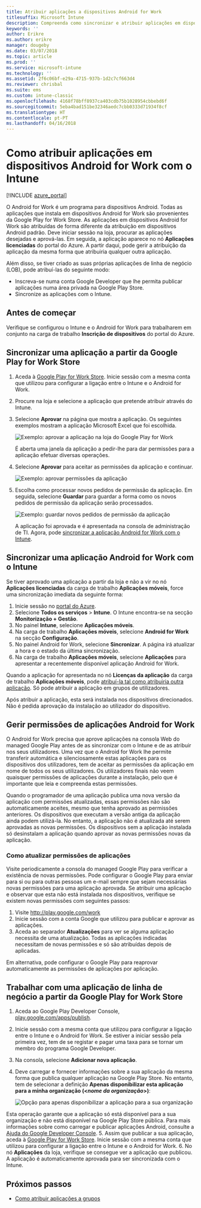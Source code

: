 ```yaml
---
title: Atribuir aplicações a dispositivos Android for Work
titlesuffix: Microsoft Intune
description: Compreenda como sincronizar e atribuir aplicações em dispositivos Android for Work a partir da Google Play for Work Store.
keywords: ''
author: Erikre
ms.author: erikre
manager: dougeby
ms.date: 03/07/2018
ms.topic: article
ms.prod: ''
ms.service: microsoft-intune
ms.technology: ''
ms.assetid: 2f6c06bf-e29a-4715-937b-1d2c7cf663d4
ms.reviewer: chrisbal
ms.suite: ems
ms.custom: intune-classic
ms.openlocfilehash: 4168f78bff8937ca403cdb75b1028954cbbebd6f
ms.sourcegitcommit: 5eba4bad151be32346aedc7cbb0333d71934f8cf
ms.translationtype: HT
ms.contentlocale: pt-PT
ms.lasthandoff: 04/16/2018
---
```

# <a name="how-to-assign-apps-to-android-for-work-devices-with-intune"></a>Como atribuir aplicações em dispositivos Android for Work com o Intune

[!INCLUDE [azure_portal](./includes/azure_portal.md)]

O Android for Work é um programa para dispositivos Android. Todas as aplicações que instala em dispositivos Android for Work são provenientes da Google Play for Work Store. As aplicações em dispositivos Android for Work são atribuídas de forma diferente da atribuição em dispositivos Android padrão. Deve iniciar sessão na loja, procurar as aplicações desejadas e aprová-las. Em seguida, a aplicação aparece no nó **Aplicações licenciadas** do portal do Azure. A partir daqui, pode gerir a atribuição da aplicação da mesma forma que atribuiria qualquer outra aplicação.

Além disso, se tiver criado as suas próprias aplicações de linha de negócio (LOB), pode atribuí-las do seguinte modo:
- Inscreva-se numa conta Google Developer que lhe permita publicar aplicações numa área privada na Google Play Store.
- Sincronize as aplicações com o Intune.

## <a name="before-you-start"></a>Antes de começar

Verifique se configurou o Intune e o Android for Work para trabalharem em conjunto na carga de trabalho **Inscrição de dispositivos** do portal do Azure.

## <a name="synchronize-an-app-from-the-google-play-for-work-store"></a>Sincronizar uma aplicação a partir da Google Play for Work Store

1. Aceda à [Google Play for Work Store](https://play.google.com/work). Inicie sessão com a mesma conta que utilizou para configurar a ligação entre o Intune e o Android for Work.
2. Procure na loja e selecione a aplicação que pretende atribuir através do Intune.
3. Selecione **Aprovar** na página que mostra a aplicação. Os seguintes exemplos mostram a aplicação Microsoft Excel que foi escolhida.</br>

    ![Exemplo: aprovar a aplicação na loja do Google Play for Work](media/approve.png)</br>
    
   É aberta uma janela da aplicação a pedir-lhe para dar permissões para a aplicação efetuar diversas operações. 

4. Selecione **Aprovar** para aceitar as permissões da aplicação e continuar.</br>

    ![Exemplo: aprovar permissões da aplicação](media/approve-app-permissions.png)

5. Escolha como processar novos pedidos de permissão da aplicação. Em seguida, selecione **Guardar** para guardar a forma como os novos pedidos de permissão da aplicação serão processados.</br>

    ![Exemplo: guardar novos pedidos de permissão da aplicação](media/approve-app-settings.png)</br>

    A aplicação foi aprovada e é apresentada na consola de administração de TI. Agora, pode [sincronizar a aplicação Android for Work com o Intune](apps-add-android-for-work.md#sync-an-android-for-work-app-with-intune). 

## <a name="sync-an-android-for-work-app-with-intune"></a>Sincronizar uma aplicação Android for Work com o Intune

Se tiver aprovado uma aplicação a partir da loja e não a vir no nó **Aplicações licenciadas** da carga de trabalho **Aplicações móveis**, force uma sincronização imediata da seguinte forma:

1. Inicie sessão no [portal do Azure](https://portal.azure.com).
2. Selecione **Todos os serviços** > **Intune**. O Intune encontra-se na secção **Monitorização + Gestão**.
3. No painel **Intune**, selecione **Aplicações móveis**.
4. Na carga de trabalho **Aplicações móveis**, selecione **Android for Work** na secção **Configuração**.
5. No painel Android for Work, selecione **Sincronizar**. A página irá atualizar a hora e o estado da última sincronização.
6. Na carga de trabalho **Aplicações móveis**, selecione **Aplicações** para apresentar a recentemente disponível aplicação Android for Work.

Quando a aplicação for apresentada no nó **Licenças da aplicação** da carga de trabalho **Aplicações móveis**, pode [atribuí-la tal como atribuiria outra aplicação](/intune-azure/manage-apps/deploy-apps). Só pode atribuir a aplicação em grupos de utilizadores.

Após atribuir a aplicação, esta será instalada nos dispositivos direcionados. Não é pedida aprovação da instalação ao utilizador do dispositivo.

## <a name="manage-android-for-work-app-permissions"></a>Gerir permissões de aplicações Android for Work
O Android for Work precisa que aprove aplicações na consola Web do managed Google Play antes de as sincronizar com o Intune e de as atribuir nos seus utilizadores.  Uma vez que o Android for Work lhe permite transferir automática e silenciosamente estas aplicações para os dispositivos dos utilizadores, tem de aceitar as permissões da aplicação em nome de todos os seus utilizadores.  Os utilizadores finais não veem quaisquer permissões de aplicações durante a instalação, pelo que é importante que leia e compreenda estas permissões.

Quando o programador de uma aplicação publica uma nova versão da aplicação com permissões atualizadas, essas permissões não são automaticamente aceites, mesmo que tenha aprovado as permissões anteriores. Os dispositivos que executam a versão antiga da aplicação ainda podem utilizá-la. No entanto, a aplicação não é atualizada até serem aprovadas as novas permissões. Os dispositivos sem a aplicação instalada só desinstalam a aplicação quando aprovar as novas permissões novas da aplicação.

### <a name="how-to-update-app-permissions"></a>Como atualizar permissões de aplicações

Visite periodicamente a consola do managed Google Play para verificar a existência de novas permissões. Pode configurar o Google Play para enviar para si ou para outras pessoas um e-mail sempre que sejam necessárias novas permissões para uma aplicação aprovada. Se atribuir uma aplicação e observar que esta não está instalada nos dispositivos, verifique se existem novas permissões com seguintes passos:

1. Visite http://play.google.com/work
2. Inicie sessão com a conta Google que utilizou para publicar e aprovar as aplicações.
3. Aceda ao separador **Atualizações** para ver se alguma aplicação necessita de uma atualização.  Todas as aplicações indicadas necessitam de novas permissões e só são atribuídas depois de aplicadas.  

Em alternativa, pode configurar o Google Play para reaprovar automaticamente as permissões de aplicações por aplicação. 

## <a name="working-with-a-line-of-business-app-from-the-google-play-for-work-store"></a>Trabalhar com uma aplicação de linha de negócio a partir da Google Play for Work Store

1. Aceda ao Google Play Developer Console, [play.google.com/apps/publish](https://play.google.com/apps/publish).
2. Inicie sessão com a mesma conta que utilizou para configurar a ligação entre o Intune e o Android for Work. Se estiver a iniciar sessão pela primeira vez, tem de se registar e pagar uma taxa para se tornar um membro do programa Google Developer.
3. Na consola, selecione **Adicionar nova aplicação**.
4. Deve carregar e fornecer informações sobre a sua aplicação da mesma forma que publica qualquer aplicação na Google Play Store. No entanto, tem de selecionar a definição **Apenas disponibilizar esta aplicação para a minha organização (<*nome da organização*>)**:</br>

    ![Opção para apenas disponibilizar a aplicação para a sua organização](media/restrict.png)</br>

Esta operação garante que a aplicação só está disponível para a sua organização e não está disponível na Google Play Store pública.
Para mais informações sobre como carregar e publicar aplicações Android, consulte a [Ajuda do Google Developer Console](https://support.google.com/googleplay/android-developer/answer/113469).
5. Assim que publicar a sua aplicação, aceda à [Google Play for Work Store](https://play.google.com/work). Inicie sessão com a mesma conta que utilizou para configurar a ligação entre o Intune e o Android for Work.
6. No nó **Aplicações** da loja, verifique se consegue ver a aplicação que publicou. A aplicação é automaticamente aprovada para ser sincronizada com o Intune.

## <a name="next-steps"></a>Próximos passos

- [Como atribuir aplicações a grupos](apps-deploy.md)

